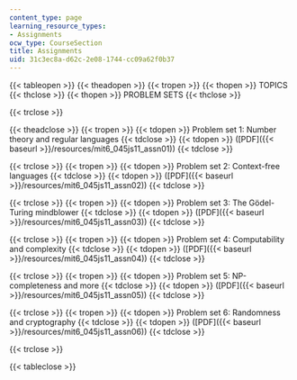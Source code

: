 ```yaml
---
content_type: page
learning_resource_types:
- Assignments
ocw_type: CourseSection
title: Assignments
uid: 31c3ec8a-d62c-2e08-1744-cc09a62f0b37
---
```


{{< tableopen >}}
{{< theadopen >}}
{{< tropen >}}
{{< thopen >}}
TOPICS
{{< thclose >}}
{{< thopen >}}
PROBLEM SETS
{{< thclose >}}

{{< trclose >}}

{{< theadclose >}}
{{< tropen >}}
{{< tdopen >}}
Problem set 1: Number theory and regular languages
{{< tdclose >}}
{{< tdopen >}}
([PDF]({{< baseurl >}}/resources/mit6_045js11_assn01))
{{< tdclose >}}

{{< trclose >}}
{{< tropen >}}
{{< tdopen >}}
Problem set 2: Context-free languages
{{< tdclose >}}
{{< tdopen >}}
([PDF]({{< baseurl >}}/resources/mit6_045js11_assn02))
{{< tdclose >}}

{{< trclose >}}
{{< tropen >}}
{{< tdopen >}}
Problem set 3: The Gödel-Turing mindblower
{{< tdclose >}}
{{< tdopen >}}
([PDF]({{< baseurl >}}/resources/mit6_045js11_assn03))
{{< tdclose >}}

{{< trclose >}}
{{< tropen >}}
{{< tdopen >}}
Problem set 4: Computability and complexity
{{< tdclose >}}
{{< tdopen >}}
([PDF]({{< baseurl >}}/resources/mit6_045js11_assn04))
{{< tdclose >}}

{{< trclose >}}
{{< tropen >}}
{{< tdopen >}}
Problem set 5: NP-completeness and more
{{< tdclose >}}
{{< tdopen >}}
([PDF]({{< baseurl >}}/resources/mit6_045js11_assn05))
{{< tdclose >}}

{{< trclose >}}
{{< tropen >}}
{{< tdopen >}}
Problem set 6: Randomness and cryptography
{{< tdclose >}}
{{< tdopen >}}
([PDF]({{< baseurl >}}/resources/mit6_045js11_assn06))
{{< tdclose >}}

{{< trclose >}}

{{< tableclose >}}
